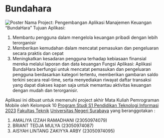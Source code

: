 # Bundahara
![Poster](https://github.com/user-attachments/assets/2d6498a1-c6bc-4932-a3f6-810dc4389628)
Nama Project: Pengembangan Aplikasi Manajemen Keuangan “BundaHara”
Tujuan Aplikasi:
1. Membantu pengguna dalam mengelola keuangan pribadi dengan lebih terorganisir
2. Memberikan kemudahan dalam mencatat pemasukan dan pengeluaran secara praktis dan cepat
3. Meningkatkan kesadaran pengguna terhadap kebiasaan finansial mereka melalui laporan dan data keuangan
Fungsi Aplikasi: Aplikasi BundaHara berfungsi untuk mencatat pemasukan dan pengeluaran pengguna berdasarkan kategori tertentu, memberikan gambaran saldo terkini secara real-time, serta menyediakan riwayat daftar transaksi yang dapat diakses kapan saja untuk memantau aktivitas keuangan dengan mudah dan terorganisir.

Aplikasi ini dibuat untuk memenuhi project akhir Mata Kuliah Pemrograman Mobile oleh Kelompok 10 [Program Studi S1 Pendidikan Teknologi Informasi 2023](https://pendidikan-ti.ft.unesa.ac.id) [Fakultas Teknik](https://ft.unesa.ac.id) [Universitas Negeri Surabaya](https://www.unesa.ac.id/) yang beranggotakan :

1. AMALIYA IZZAH RAMADHANI (23050974079)
2. BRIANT TEDJA MULYA (23050974087)
3. AISYAH LINTANG ZAKIYYA ARBY (23050974095)

